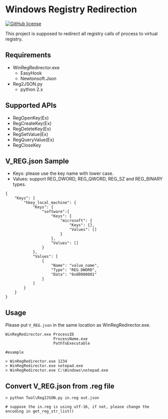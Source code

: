 # Windows Registry Redirection
[![GitHub license](https://img.shields.io/github/license/peitaosu/Win-Reg-Redirect.svg)](https://github.com/peitaosu/Win-Reg-Redirect/blob/master/LICENSE)

This project is supposed to redirect all registry calls of process to virtual registry.

## Requirements
- WinRegRedirector.exe
   * EasyHook 
   * Newtonsoft.Json
- Reg2JSON.py
   * python 2.x

## Supported APIs
* RegOpenKey(Ex)
* RegCreateKey(Ex)
* RegDeleteKey(Ex)
* RegSetValue(Ex)
* RegQueryValue(Ex)
* RegCloseKey

## V_REG.json Sample
* Keys: please use the key name with lower case.
* Values: support REG_DWORD, REG_QWORD, REG_SZ and REG_BINARY types.
```
{
    "Keys": {
        "hkey_local_machine": {
            "Keys": {
                "software":{
                    "Keys": {
                        "microsoft": {
                            "Keys": {},
                            "Values": []
                        }
                    },
                    "Values": []
                }
            },
            "Values": [
                {
                    "Name": "value_name",
                    "Type": "REG_DWORD",
                    "Data": "0x00000001"
                }
            ]
        }
    }
}
```

## Usage

Please put `V_REG.json` in the same location as WinRegRedirector.exe.

```
WinRegRedirector.exe ProcessID
                     ProcessName.exe
                     PathToExecutable

#example

> WinRegRedirector.exe 1234
> WinRegRedirector.exe notepad.exe
> WinRegRedirector.exe C:\Windows\notepad.exe
```

## Convert V_REG.json from .reg file

```
> python Tool\Reg2JSON.py in.reg out.json

# suppose the in.reg is using utf-16, if not, please change the encoding in get_reg_str_list()
```